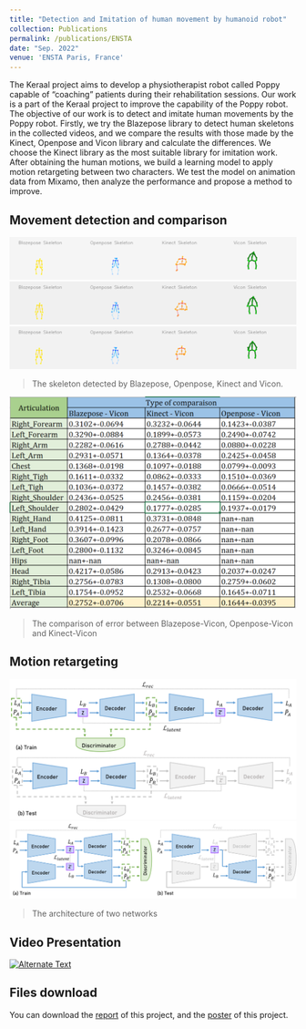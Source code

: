 ```yaml
---
title: "Detection and Imitation of human movement by humanoid robot"
collection: Publications
permalink: /publications/ENSTA
date: "Sep. 2022"
venue: 'ENSTA Paris, France'
---
```


The Keraal project aims to develop a physiotherapist robot called Poppy capable of “coaching” patients during their rehabilitation sessions. Our work is a part of the Keraal project to improve the capability of the Poppy robot. The objective of our work is to detect and imitate human movements by the Poppy robot. Firstly, we try the Blazepose library to detect human skeletons in the collected videos, and we compare the results with those made by the Kinect, Openpose and Vicon library and calculate the differences. We choose the Kinect library as the most suitable library for imitation work. After obtaining the human motions, we build a learning model to apply motion retargeting between two characters. We test the model on animation data from Mixamo, then analyze the performance and propose a method to improve. 


## Movement detection and comparison
![](../images/white_CTK_video.gif)
![](../images/white_ELK_video.gif)
![](../images/white_RTK_video.gif)
> The skeleton detected by Blazepose, Openpose, Kinect and Vicon.


![](../images/comparison.png)
> The comparison of error between Blazepose-Vicon, Openpose-Vicon and Kinect-Vicon 

## Motion retargeting
![](../images/cycle-en.png)
![](../images/ende-en.png)
> The architecture of two networks

## Video Presentation
[![Alternate Text]({../images/video.png})]({http://GuoyuloveSunshine.github.io/files/Trailer_ProjectKERAAL_STF.mp4} "ProjectKERAAL")

## Files download
You can download the [report](http://GuoyuloveSunshine.github.io/files/PRe.pdf) of this project, and the [poster](http://GuoyuloveSunshine.github.io/files/Poster.pdf) of this project.
